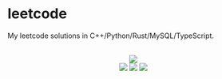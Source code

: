# leetcode
My leetcode solutions in C++/Python/Rust/MySQL/TypeScript.

<div align="center">
<br/>
<img src="https://img.shields.io/badge/Solved-834/3353%20=%2024%25-blue.svg?style=flat-square" />
<br/>
<img src="https://img.shields.io/badge/Easy-312/835-5CB85D.svg?style=flat-square" />
<img src="https://img.shields.io/badge/Medium-414/1753-F0AE4E.svg?style=flat-square" />
<img src="https://img.shields.io/badge/Hard-108/765-D95450.svg?style=flat-square" />
</div>